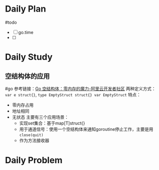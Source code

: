 # Daily Plan
#todo
- [ ] go.time
- [ ] 
# Daily Study
## 空结构体的应用
#go
参考链接：[Go 空结构体：零内存的魔力-阿里云开发者社区](https://developer.aliyun.com/article/1230762)
两种定义方式：`var e struct{}`, `type EmptyStruct struct{} var EmptyStruct`
特点：
- 零内存占用
- 地址相同
- 无状态
主要有三个应用场景：
	- 实现set集合：基于map[T]struct{}
	- 用于通道信号：使用一个空结构体来通知goroutine停止工作，主要是用 `close(quit)`
	- 作为方法接收器

# Daily Problem